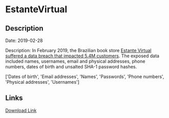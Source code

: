 # EstanteVirtual

## Description

Date: 2019-02-28

Description:
In February 2019, the Brazilian book store <a href="https://www.zdnet.com/article/round-4-hacker-returns-and-puts-26mil-user-records-for-sale-on-the-dark-web/" target="_blank" rel="noopener">Estante Virtual suffered a data breach that impacted 5.4M customers</a>. The exposed data included names, usernames, email and physical addresses, phone numbers, dates of birth and unsalted SHA-1 password hashes.


['Dates of birth', 'Email addresses', 'Names', 'Passwords', 'Phone numbers', 'Physical addresses', 'Usernames']

## Links

[Download Link](https://link-to.net/1229997/474.8791576206831/dynamic/?r=aHR0cHM6Ly93d3cubWVkaWFmaXJlLmNvbS92aWV3L1F2M2ZzSkRjcnRmbDRyaC9lc3RhbnRldmlydHVhbC5jb20uYnIvZmlsZQ==)